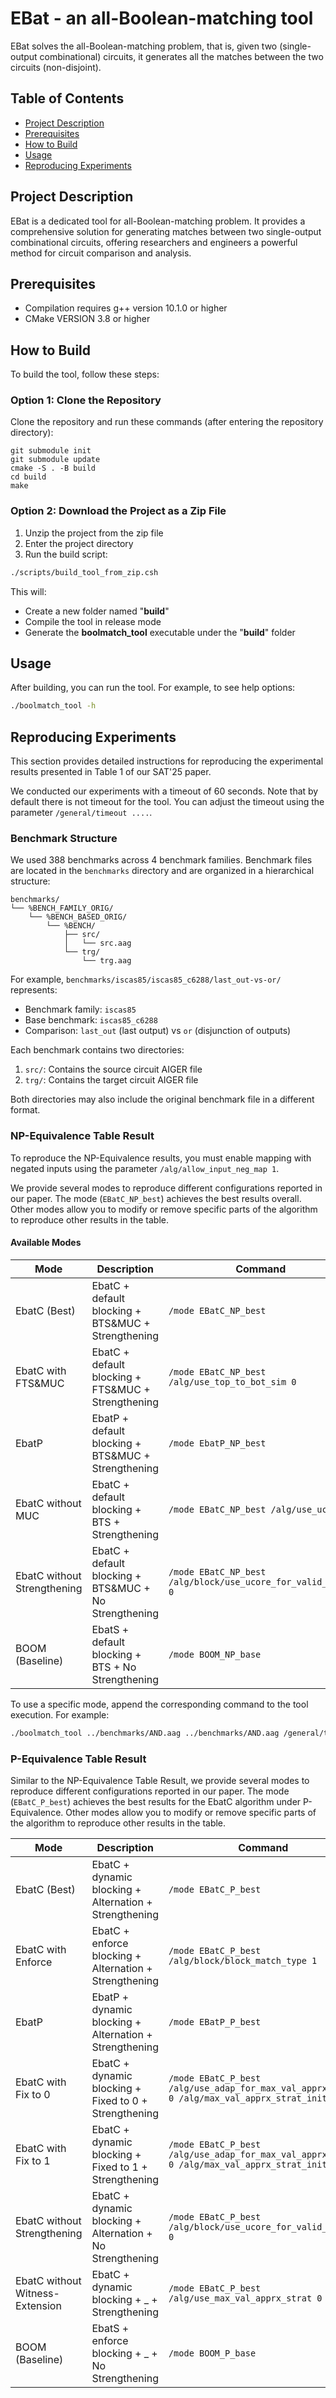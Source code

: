 # EBat - an all-Boolean-matching tool

EBat solves the all-Boolean-matching problem, that is, given two (single-output combinational) circuits, it generates all the matches between the two circuits (non-disjoint).

## Table of Contents
- [Project Description](#project-description)
- [Prerequisites](#prerequisites)
- [How to Build](#how-to-build)
- [Usage](#usage)
- [Reproducing Experiments](#reproducing-experiments)


## Project Description
EBat is a dedicated tool for all-Boolean-matching problem. It provides a comprehensive solution for generating matches between two single-output combinational circuits, offering researchers and engineers a powerful method for circuit comparison and analysis.

## Prerequisites
- Compilation requires g++ version 10.1.0 or higher
- CMake VERSION 3.8 or higher

## How to Build
To build the tool, follow these steps:

### Option 1: Clone the Repository
Clone the repository and run these commands (after entering the repository directory):

```
git submodule init
git submodule update
cmake -S . -B build
cd build
make
```

### Option 2: Download the Project as a Zip File

1. Unzip the project from the zip file
2. Enter the project directory
3. Run the build script:

```bash
./scripts/build_tool_from_zip.csh
```

This will:
- Create a new folder named "**build**"
- Compile the tool in release mode
- Generate the **boolmatch_tool** executable under the "**build**" folder

## Usage
After building, you can run the tool. For example, to see help options:

```bash
./boolmatch_tool -h
```

## Reproducing Experiments
This section provides detailed instructions for reproducing the experimental results presented in Table 1 of our SAT'25 paper.

We conducted our experiments with a timeout of 60 seconds. Note that by default there is not timeout for the tool. You can adjust the timeout using the parameter `/general/timeout ....`.


### Benchmark Structure
We used 388 benchmarks across 4 benchmark families. Benchmark files are located in the `benchmarks` directory and are organized in a hierarchical structure:

```
benchmarks/
└── %BENCH_FAMILY_ORIG/
    └── %BENCH_BASED_ORIG/
        └── %BENCH/
            ├── src/
            │   └── src.aag
            └── trg/
                └── trg.aag
```

For example, `benchmarks/iscas85/iscas85_c6288/last_out-vs-or/` represents:
- Benchmark family: `iscas85`
- Base benchmark: `iscas85_c6288`
- Comparison: `last_out` (last output) vs `or` (disjunction of outputs)

Each benchmark contains two directories:
1. `src/`: Contains the source circuit AIGER file
2. `trg/`: Contains the target circuit AIGER file

Both directories may also include the original benchmark file in a different format.

### NP-Equivalence Table Result

To reproduce the NP-Equivalence results, you must enable mapping with negated inputs using the parameter `/alg/allow_input_neg_map 1`.

We provide several modes to reproduce different configurations reported in our paper. The mode (`EBatC_NP_best`) achieves the best results overall. Other modes allow you to modify or remove specific parts of the algorithm to reproduce other results in the table.

#### Available Modes

| Mode | Description | Command |
|------|-------------|---------|
| EbatC (Best) | EbatC + default blocking + BTS&MUC + Strengthening | `/mode EBatC_NP_best` |
| EbatC with FTS&MUC | EbatC + default blocking + FTS&MUC + Strengthening | `/mode EBatC_NP_best /alg/use_top_to_bot_sim 0` |
| EbatP | EbatP + default blocking + BTS&MUC + Strengthening | `/mode EbatP_NP_best` |
| EbatC without MUC | EbatC + default blocking + BTS + Strengthening | `/mode EBatC_NP_best /alg/use_ucore 0` |
| EbatC without Strengthening | EbatC + default blocking + BTS&MUC + No Strengthening | `/mode EBatC_NP_best /alg/block/use_ucore_for_valid_match 0` |
| BOOM (Baseline) | EbatS + default blocking + BTS + No Strengthening | `/mode BOOM_NP_base` |

To use a specific mode, append the corresponding command to the tool execution. For example:

```bash
./boolmatch_tool ../benchmarks/AND.aag ../benchmarks/AND.aag /general/timeout 60 /alg/allow_input_neg_map 1 /mode EBatC_NP_best [other_parameters]
```

### P-Equivalence Table Result

Similar to the NP-Equivalence Table Result, we provide several modes to reproduce different configurations reported in our paper.
The mode (`EBatC_P_best`) achieves the best results for the EbatC algorithm under P-Equivalence. Other modes allow you to modify or remove specific parts of the algorithm to reproduce other results in the table.

| Mode | Description | Command |
|------|-------------|---------|
| EbatC (Best) | EbatC + dynamic blocking + Alternation + Strengthening | `/mode EBatC_P_best` |
| EbatC with Enforce | EbatC + enforce blocking + Alternation + Strengthening | `/mode EBatC_P_best /alg/block/block_match_type 1` |
| EbatP | EbatP + dynamic blocking + Alternation + Strengthening | `/mode EBatP_P_best` |
| EbatC with Fix to 0 | EbatC + dynamic blocking + Fixed to 0 + Strengthening | `/mode EBatC_P_best /alg/use_adap_for_max_val_apprx_strat 0 /alg/max_val_apprx_strat_init_val 0` |
| EbatC with Fix to 1 | EbatC + dynamic blocking + Fixed to 1 + Strengthening | `/mode EBatC_P_best /alg/use_adap_for_max_val_apprx_strat 0 /alg/max_val_apprx_strat_init_val 1` |
| EbatC without Strengthening | EbatC + dynamic blocking + Alternation + No Strengthening | `/mode EBatC_P_best /alg/block/use_ucore_for_valid_match 0` |
| EbatC without Witness-Extension | EbatC + dynamic blocking + _ + Strengthening | `/mode EBatC_P_best /alg/use_max_val_apprx_strat 0` |
| BOOM (Baseline) | EbatS + enforce blocking + _ + No Strengthening | `/mode BOOM_P_base` |
